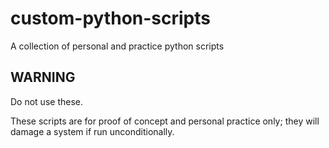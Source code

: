 # custom-python-scripts

A collection of personal and practice python scripts

## WARNING

Do not use these.

These scripts are for proof of concept and personal practice only; they will damage a system if run unconditionally.
